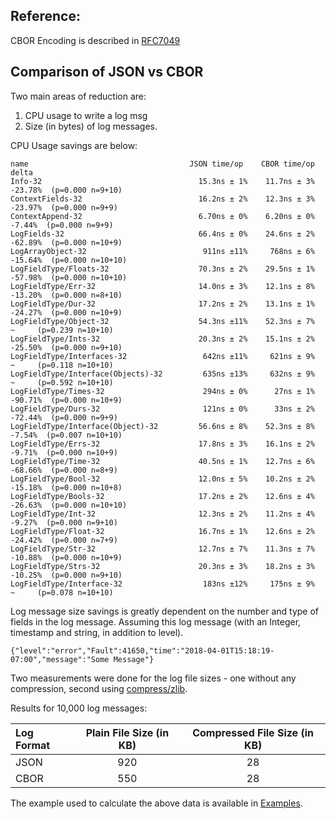 ## Reference:

CBOR Encoding is described in [RFC7049](https://tools.ietf.org/html/rfc7049)

## Comparison of JSON vs CBOR

Two main areas of reduction are:

1. CPU usage to write a log msg
2. Size (in bytes) of log messages.

CPU Usage savings are below:

```
name                                    JSON time/op    CBOR time/op   delta
Info-32                                   15.3ns ± 1%    11.7ns ± 3%  -23.78%  (p=0.000 n=9+10)      
ContextFields-32                          16.2ns ± 2%    12.3ns ± 3%  -23.97%  (p=0.000 n=9+9)       
ContextAppend-32                          6.70ns ± 0%    6.20ns ± 0%   -7.44%  (p=0.000 n=9+9)       
LogFields-32                              66.4ns ± 0%    24.6ns ± 2%  -62.89%  (p=0.000 n=10+9)      
LogArrayObject-32                          911ns ±11%     768ns ± 6%  -15.64%  (p=0.000 n=10+10)     
LogFieldType/Floats-32                    70.3ns ± 2%    29.5ns ± 1%  -57.98%  (p=0.000 n=10+10)     
LogFieldType/Err-32                       14.0ns ± 3%    12.1ns ± 8%  -13.20%  (p=0.000 n=8+10)      
LogFieldType/Dur-32                       17.2ns ± 2%    13.1ns ± 1%  -24.27%  (p=0.000 n=10+9)      
LogFieldType/Object-32                    54.3ns ±11%    52.3ns ± 7%     ~     (p=0.239 n=10+10)     
LogFieldType/Ints-32                      20.3ns ± 2%    15.1ns ± 2%  -25.50%  (p=0.000 n=9+10)      
LogFieldType/Interfaces-32                 642ns ±11%     621ns ± 9%     ~     (p=0.118 n=10+10)     
LogFieldType/Interface(Objects)-32         635ns ±13%     632ns ± 9%     ~     (p=0.592 n=10+10)     
LogFieldType/Times-32                      294ns ± 0%      27ns ± 1%  -90.71%  (p=0.000 n=10+9)      
LogFieldType/Durs-32                       121ns ± 0%      33ns ± 2%  -72.44%  (p=0.000 n=9+9)       
LogFieldType/Interface(Object)-32         56.6ns ± 8%    52.3ns ± 8%   -7.54%  (p=0.007 n=10+10)     
LogFieldType/Errs-32                      17.8ns ± 3%    16.1ns ± 2%   -9.71%  (p=0.000 n=10+9)      
LogFieldType/Time-32                      40.5ns ± 1%    12.7ns ± 6%  -68.66%  (p=0.000 n=8+9)       
LogFieldType/Bool-32                      12.0ns ± 5%    10.2ns ± 2%  -15.18%  (p=0.000 n=10+8)      
LogFieldType/Bools-32                     17.2ns ± 2%    12.6ns ± 4%  -26.63%  (p=0.000 n=10+10)     
LogFieldType/Int-32                       12.3ns ± 2%    11.2ns ± 4%   -9.27%  (p=0.000 n=9+10)      
LogFieldType/Float-32                     16.7ns ± 1%    12.6ns ± 2%  -24.42%  (p=0.000 n=7+9)       
LogFieldType/Str-32                       12.7ns ± 7%    11.3ns ± 7%  -10.88%  (p=0.000 n=10+9)      
LogFieldType/Strs-32                      20.3ns ± 3%    18.2ns ± 3%  -10.25%  (p=0.000 n=9+10)      
LogFieldType/Interface-32                  183ns ±12%     175ns ± 9%     ~     (p=0.078 n=10+10)     
```

Log message size savings is greatly dependent on the number and type of fields in the log message.
Assuming this log message (with an Integer, timestamp and string, in addition to level).

`{"level":"error","Fault":41650,"time":"2018-04-01T15:18:19-07:00","message":"Some Message"}`

Two measurements were done for the log file sizes - one without any compression, second
using [compress/zlib](https://golang.org/pkg/compress/zlib/).

Results for 10,000 log messages:

| Log Format | Plain File Size (in KB) | Compressed File Size (in KB) |
|:-----------|:-----------------------:|:----------------------------:|
| JSON       |           920           |              28              |
| CBOR       |           550           |              28              |

The example used to calculate the above data is available in [Examples](examples).
